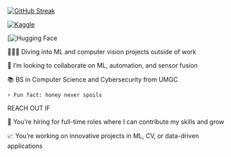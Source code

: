 [![GitHub Streak](https://streak-stats.demolab.com?user=lmamon&theme=highcontrast&hide_border=true&date_format=j%20M%5B%20Y%5D&sideNums=EB5454&fire=EB5454)](https://git.io/streak-stats)

[![Kaggle](https://img.shields.io/badge/Kaggle-20BEFF?style=flat-square&logo=kaggle&logoColor=white)](https://www.kaggle.com/louisjm)

[![Hugging Face](https://huggingface.co/roylvzn)

👨🏾‍💻 Diving into ML and computer vision projects outside of work

🤖 I’m looking to collaborate on ML, automation, and sensor fusion

📚 BS in Computer Science and Cybersecurity from UMGC

	⚡ Fun fact: honey never spoils
 
REACH OUT IF

💬 You’re hiring for full-time roles where I can contribute my skills and grow

📈 You’re working on innovative projects in ML, CV, or data-driven applications


<!---
LMamon/LMamon is a ✨ special ✨ repository because its `README.md` (this file) appears on your GitHub profile.
You can click the Preview link to take a look at your changes.
--->
